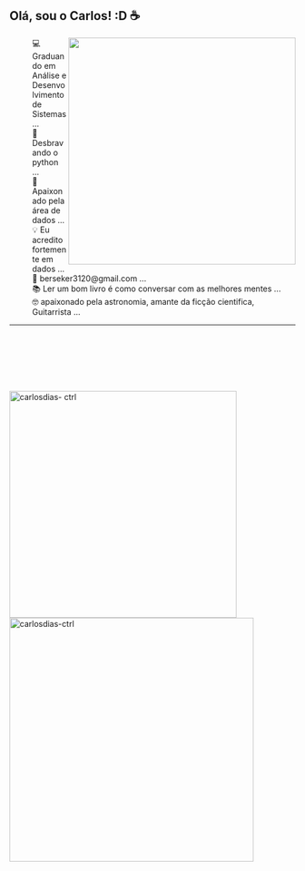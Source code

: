 ## Olá, sou o Carlos! :D ☕
  <p>
   <img src="https://miro.medium.com/max/700/1*0FlvitTZnPKh8qkJ7UPLeQ.png" style="width:400px" align=right>
  <dl>
    <dd>💻 Graduando em Análise e Desenvolvimento de Sistemas ...</dd>
    <dd>🐍 Desbravando o python ...</dd>
    <dd>🎲 Apaixonado pela área de dados ...</dd>
    <dd>💡 Eu acredito fortemente em dados ...</dd>
    <dd>💬 berseker3120@gmail.com ...</dd>
    <dd>📚 Ler um bom livro é como conversar com as melhores mentes ...</dd>
    <dd>🤓 apaixonado pela astronomia, amante da ficção cientifica, Guitarrista ...</dd>
   </dl>
  </p>
  <hr>
  <br><br><br><br><br><br>
    <img src="https://github-readme-stats.vercel.app/api/top-langs?username=carlosdias-ctrl&show_icons=true&locale=en&layout=compact" 
  alt="carlosdias- ctrl" style="width:400px" align=left>
   <img src="https://github-readme-stats.vercel.app/api?username=carlosdias-ctrl&show_icons=true&locale=en" alt ="carlosdias-ctrl" style="width:430px" align=left>
 
  
  


